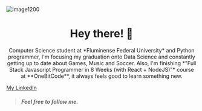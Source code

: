 ![image1200](https://user-images.githubusercontent.com/43455579/109074955-3d189700-76d7-11eb-8661-7f4a7d433833.jpeg)

<h1 align="center">Hey there! 🤘</h1>


<p align="center">Computer Science student at *Fluminense Federal University* and Python programmer, I'm focusing my graduation onto Data Science and constantly getting up to date about Games, Music and Soccer.
Also, I'm finishing *"Full Stack Javascript Programmer in 8 Weeks (with React + NodeJS)"* course at **OneBitCode**, it always feels good to learn something new.</p>

[My LinkedIn](https://www.linkedin.com/in/felipe-henrique-peixoto-neto-459735202/)
> ##### Feel free to follow me. 


<!--
**Felipeixotont/Felipeixotont** is a ✨ _special_ ✨ repository because its `README.md` (this file) appears on your GitHub profile.


- 🔭 I’m currently working on ...
- 🌱 I’m currently learning ...
- 👯 I’m looking to collaborate on ...
- 🤔 I’m looking for help with ...
- 💬 Ask me about ...
- 📫 How to reach me: ...
- 😄 Pronouns: ...
- ⚡ Fun fact: ...
-->
